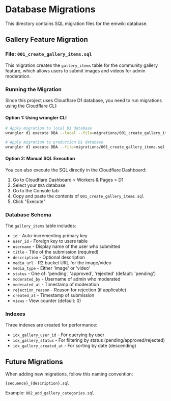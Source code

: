 # Database Migrations

This directory contains SQL migration files for the emwiki database.

## Gallery Feature Migration

### File: `001_create_gallery_items.sql`

This migration creates the `gallery_items` table for the community gallery feature, which allows users to submit images and videos for admin moderation.

### Running the Migration

Since this project uses Cloudflare D1 database, you need to run migrations using the Cloudflare CLI:

#### Option 1: Using wrangler CLI

```bash
# Apply migration to local D1 database
wrangler d1 execute DBA --local --file=migrations/001_create_gallery_items.sql

# Apply migration to production D1 database
wrangler d1 execute DBA --file=migrations/001_create_gallery_items.sql
```

#### Option 2: Manual SQL Execution

You can also execute the SQL directly in the Cloudflare Dashboard:

1. Go to Cloudflare Dashboard > Workers & Pages > D1
2. Select your `DBA` database
3. Go to the Console tab
4. Copy and paste the contents of `001_create_gallery_items.sql`
5. Click "Execute"

### Database Schema

The `gallery_items` table includes:

- `id` - Auto-incrementing primary key
- `user_id` - Foreign key to users table
- `username` - Display name of the user who submitted
- `title` - Title of the submission (required)
- `description` - Optional description
- `media_url` - R2 bucket URL for the image/video
- `media_type` - Either 'image' or 'video'
- `status` - One of: 'pending', 'approved', 'rejected' (default: 'pending')
- `moderated_by` - Username of admin who moderated
- `moderated_at` - Timestamp of moderation
- `rejection_reason` - Reason for rejection (if applicable)
- `created_at` - Timestamp of submission
- `views` - View counter (default: 0)

### Indexes

Three indexes are created for performance:
- `idx_gallery_user_id` - For querying by user
- `idx_gallery_status` - For filtering by status (pending/approved/rejected)
- `idx_gallery_created_at` - For sorting by date (descending)

## Future Migrations

When adding new migrations, follow this naming convention:

```
{sequence}_{description}.sql
```

Example: `002_add_gallery_categories.sql`
